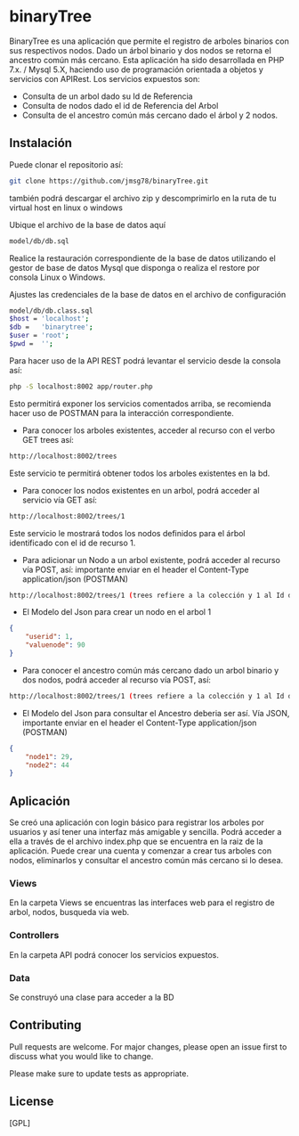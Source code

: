 # binaryTree
BinaryTree es una aplicación que permite el registro de arboles binarios con sus respectivos nodos. Dado un árbol binario y dos nodos se retorna el ancestro común más cercano. Esta aplicación ha sido desarrollada en PHP 7.x. / Mysql 5.X, haciendo uso de programación orientada a objetos y servicios con APIRest. Los servicios expuestos son:
* Consulta de un arbol dado su Id de Referencia
* Consulta de nodos dado el id de Referencia del Arbol
* Consulta de el ancestro común más cercano dado el árbol y 2 nodos.

## Instalación
Puede clonar el repositorio así:
```bash
git clone https://github.com/jmsg78/binaryTree.git
```
también podrá descargar el archivo zip y descomprimirlo en la ruta de tu virtual host en linux o windows

Ubique el archivo de la base de datos aquí
```bash
model/db/db.sql
```
Realice la restauración correspondiente de la base de datos utilizando el gestor de base de datos Mysql que disponga o realiza el restore por consola Linux o Windows. 

Ajustes las credenciales de la base de datos en el archivo de configuración
```bash
model/db/db.class.sql
$host = 'localhost';
$db =   'binarytree';
$user = 'root';
$pwd =  '';
```
Para hacer uso de la API REST podrá levantar el servicio desde la consola así:
```bash
php -S localhost:8002 app/router.php
```
Esto permitirá exponer los servicios comentados arriba, se recomienda hacer uso de POSTMAN para la interacción correspondiente.
* Para conocer los arboles existentes, acceder al recurso con el verbo GET trees así:
```bash
http://localhost:8002/trees
```
Este servicio te permitirá obtener todos los arboles existentes en la bd.

* Para conocer los nodos existentes en un arbol, podrá acceder al servicio vía GET así:
```bash
http://localhost:8002/trees/1
```
Este servicio le mostrará todos los nodos definidos para el árbol identificado con el id de recurso 1.

* Para adicionar un Nodo a un arbol existente, podrá acceder al recurso vía POST, así: importante enviar en el header el Content-Type application/json (POSTMAN)
```bash
http://localhost:8002/trees/1 (trees refiere a la colección y 1 al Id del Arbol).
```
- El Modelo del Json para crear un nodo en el arbol 1
```json
{
    "userid": 1,
    "valuenode": 90
}
```
* Para conocer el ancestro común más cercano dado un arbol binario y dos nodos, podrá acceder al recurso vía POST, así:
```bash
http://localhost:8002/trees/1 (trees refiere a la colección y 1 al Id del Arbol).
```
- El Modelo del Json para consultar el Ancestro deberia ser así. Vía JSON, importante enviar en el header el Content-Type application/json (POSTMAN)
```json
{
    "node1": 29,
    "node2": 44
}
```
## Aplicación
Se creó una aplicación con login básico para registrar los arboles por usuarios y así tener una interfaz más amigable y sencilla.
Podrá acceder a ella a través de el archivo index.php que se encuentra en la raiz de la aplicación. Puede crear una cuenta y comenzar a crear tus arboles con nodos, eliminarlos y consultar el ancestro común más cercano si lo desea.

### Views
En la carpeta Views se encuentras las interfaces web para el registro de arbol, nodos, busqueda via web.
### Controllers
En la carpeta API podrá conocer los servicios expuestos.
### Data
Se construyó una clase para acceder a la BD


## Contributing
Pull requests are welcome. For major changes, please open an issue first to discuss what you would like to change.

Please make sure to update tests as appropriate.

## License
[GPL]
